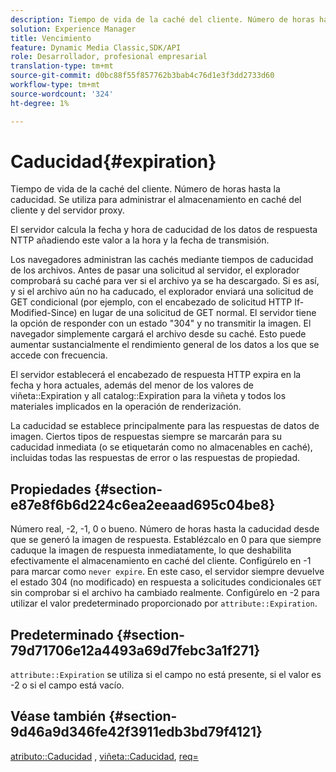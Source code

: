 ```yaml
---
description: Tiempo de vida de la caché del cliente. Número de horas hasta la caducidad. Se utiliza para administrar el almacenamiento en caché del cliente y del servidor proxy.
solution: Experience Manager
title: Vencimiento
feature: Dynamic Media Classic,SDK/API
role: Desarrollador, profesional empresarial
translation-type: tm+mt
source-git-commit: d0bc88f55f857762b3bab4c76d1e3f3dd2733d60
workflow-type: tm+mt
source-wordcount: '324'
ht-degree: 1%

---
```



# Caducidad{#expiration}

Tiempo de vida de la caché del cliente. Número de horas hasta la caducidad. Se utiliza para administrar el almacenamiento en caché del cliente y del servidor proxy.

El servidor calcula la fecha y hora de caducidad de los datos de respuesta NTTP añadiendo este valor a la hora y la fecha de transmisión.

Los navegadores administran las cachés mediante tiempos de caducidad de los archivos. Antes de pasar una solicitud al servidor, el explorador comprobará su caché para ver si el archivo ya se ha descargado. Si es así, y si el archivo aún no ha caducado, el explorador enviará una solicitud de GET condicional (por ejemplo, con el encabezado de solicitud HTTP If-Modified-Since) en lugar de una solicitud de GET normal. El servidor tiene la opción de responder con un estado &quot;304&quot; y no transmitir la imagen. El navegador simplemente cargará el archivo desde su caché. Esto puede aumentar sustancialmente el rendimiento general de los datos a los que se accede con frecuencia.

El servidor establecerá el encabezado de respuesta HTTP expira en la fecha y hora actuales, además del menor de los valores de viñeta::Expiration y all catalog::Expiration para la viñeta y todos los materiales implicados en la operación de renderización.

La caducidad se establece principalmente para las respuestas de datos de imagen. Ciertos tipos de respuestas siempre se marcarán para su caducidad inmediata (o se etiquetarán como no almacenables en caché), incluidas todas las respuestas de error o las respuestas de propiedad.

## Propiedades {#section-e87e8f6b6d224c6ea2eeaad695c04be8}

Número real, -2, -1, 0 o bueno. Número de horas hasta la caducidad desde que se generó la imagen de respuesta. Establézcalo en 0 para que siempre caduque la imagen de respuesta inmediatamente, lo que deshabilita efectivamente el almacenamiento en caché del cliente. Configúrelo en -1 para marcar como `never expire`. En este caso, el servidor siempre devuelve el estado 304 (no modificado) en respuesta a solicitudes condicionales `GET` sin comprobar si el archivo ha cambiado realmente. Configúrelo en -2 para utilizar el valor predeterminado proporcionado por `attribute::Expiration`.

## Predeterminado {#section-79d71706e12a4493a69d7febc3a1f271}

`attribute::Expiration` se utiliza si el campo no está presente, si el valor es -2 o si el campo está vacío.

## Véase también {#section-9d46a9d346fe42f3911edb3bd79f4121}

[atributo::Caducidad](../../../../../ir-api/material-cat/image-rendering-api-ref/c-ir-material-catalog/c-ir-attributes-reference/r-ir-expiration.md#reference-0f68ad8199c64bd4bc8d27dd78b7d996) ,  [viñeta::Caducidad](../../../../../ir-api/material-cat/image-rendering-api-ref/c-ir-material-catalog/c-ir-vignette-map-reference/r-ir-expiration-vignette.md#reference-df80829da93e4c0ab3f97a1792d9c74c),  [req=](../../../../../ir-api/http-protocol/image-rendering-api-ref/c-ir-http-protocol-ref/c-ir-http-protocol-command-reference/r-ir-req.md#reference-792b1a663fb64261bd2de2a209b847fb)
